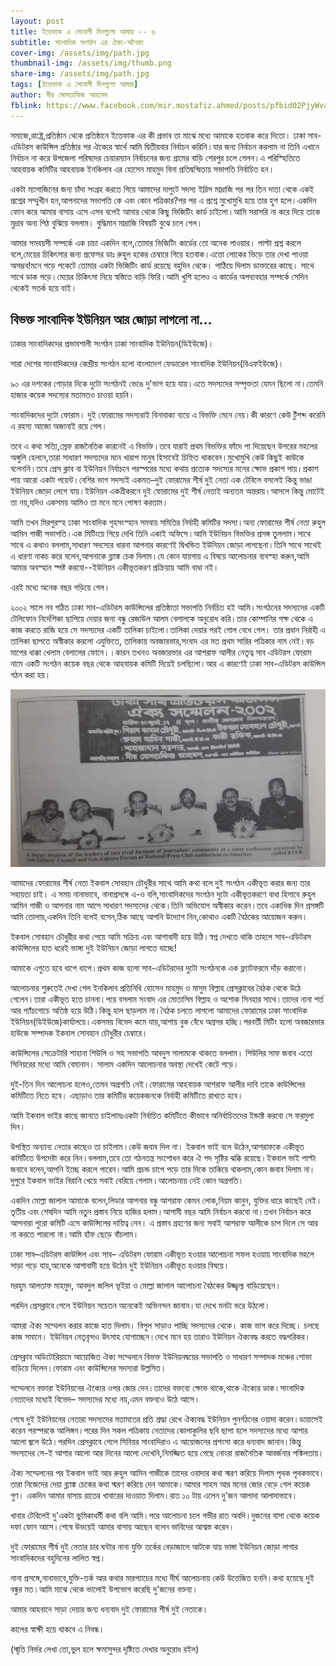 ```yaml
---
layout: post
title: ইত্তেফাক এ সোনালী দিনগুলো আমার -- ৬
subtitle: সাংবাদিক সংগঠন এর ঐক্য-অনৈক্য
cover-img: /assets/img/path.jpg
thumbnail-img: /assets/img/thumb.png
share-img: /assets/img/path.jpg
tags: [ইত্তেফাক এ সোনালী দিনগুলো আমার]
author: মীর মোসতাফিজ আহমেদ
fblink: https://www.facebook.com/mir.mostafiz.ahmed/posts/pfbid02PjyWvaeNTaiY1KmLkyuzfDxbj1KhwRMXr6w9FVMPdZQt8iVd9RE7EFjhaazZZ1Qrl
---
```

<p>

সমাজে,রাষ্ট্রে,প্রতিষ্ঠান থেকে প্রতিষ্ঠানে ইত্তেফাক এর  কী প্রভাব তা মাঝে মধ্যে আমাকে হতবাক করে দিতো।
ঢাকা সাব-এডিটরস কাউন্সিল প্রতিষ্ঠার পর ঐক্যের স্বার্থে আমি দ্বিতীয়বার নির্বাচন করিনি।যার জন্য নির্বাচন করলাম না তিনি এখানে নির্বাচন না করে উপজেলা পরিষদের চেয়ারম্যান নির্বাচনের জন্য গ্রামের বাড়ি শেরপুর চলে গেলন।এ পরিস্হিতিতে আহবায়ক কমিটির আহবায়ক ইনকিলাব এর হোসেন মাহমুদ বিনা প্রতিদ্বন্দ্বিতায় সভাপতি নির্বাচিত হন। </p><p>
 একটা ম্যাগাজিনের জন্য চাঁদা সংগ্রহ করতে গিয়ে আমাদের দাপুটে সদস্য ইদ্রিস মাদ্রাজি পর পর তিন দাতা থেকে একই প্রশ্নের সম্মুখীন হন,আপনাদের সভাপতি কে এবং কোন পত্রিকার?পর পর এ প্রশ্নে মুখোমুখি হয়ে তার হুশ হলে।একদিন ফোন করে আমার বাসায় এসে এসব বলেই আমার থেকে কিছু ভিজিটিং কার্ড চাইলো।আমি সরাসরি না করে দিয়ে তাকে মুদ্রার অন্য পিঠ বুঝিয়ে বললাম। বুদ্ধিমান মাদ্রাজি বিষয়টি বুঝে চলে গেল। </p><p>
আমার সমবয়সী সম্পর্কে এক চাচা একদিন বলে,তোমার ভিজিটিং কার্ডের তো অনেক পাওয়ার। পাল্টা প্রশ্ন করলে বলে,মেয়ের চিকিৎসার জন্য প্রফেসর ডাঃ রুহুল হকের চেম্বারে গিয়ে হতবাক।এত্তো লোকের ভিড়ে তার দেখা পাওয়া অসম্ভব!মনে পড়ে পকেটে তোমার একটা ভিজিটিং কার্ড রয়েছে বহুদিন থেকে। পাঠিয়ে দিলাম ডাক্তারের কাছে। সাথে সাথে ডাক পড়ে।মেয়ের চিকিৎসা নিয়ে স্বস্তিতে বাড়ি ফিরি।আমি খুশি হলেও এ কার্ডের অপব্যবহার সম্পর্কে সেদিন থেকেই সতর্ক হয়ে যাই। </p>

<h2>বিভক্ত সাংবাদিক ইউনিয়ন আর
জোড়া লাগলো না… </h2>

<p>
ঢাকার সাংবাদিকদের প্রভাবশালী সংগঠন ঢাকা সাংবাদিক ইউনিয়ন(ডিইউজে)। </p><p>
সারা দেশের সাংবাদিকদের কেন্দ্রীয় সংগঠন হলো বাংলাদেশ ফেডারেল সাংবাদিক ইউনিয়ন(বিএফইউজে)। </p><p>
৯০ এর দশকের গোড়ার দিকে দুটো সংগঠনই ভেঙে দু'ভাগ হয়ে যায়।এতে সদস্যদের সম্পৃক্ততা যেমন ছিলো না।তেমনি হাজার কয়েক সদস্যের মতামতও চাওয়া হয়নি।</p><p>
সাংবাদিকদের দুটো ফোরাম। দুই ফোরামের সদস্যরাই বিনাবাক্য ব্যয়ে এ বিভক্তি মেনে নেয়।কী কারণে কেউ টুঁশব্দ করেনি এ রহস্য আজো অজানাই রয়ে গেল। </p><p>
তবে এ কথা সত্যি,স্রেফ রাজনৈতিক কারনেই এ বিভক্তি।তবে যারাই প্রথম বিভক্তির ফাঁদে পা দিয়েছেন উপরের মহলের অঙ্গুলি হেলনে,তারা সাধারণ সদস্যদের মনে খারাপ মানুষ হিসাবেই চিহ্নিত থাকবেন।মুখোমুখি কেউ কিছুই কাউকে বলেননি।তবে প্রেস ক্লাব বা ইউনিয়ন নির্বাচনে পরস্পরের মধ্যে কথায় প্রত্যেক সদস্যের মনের ক্ষোভ প্রকাশ পায়।প্রকাশ পায় আরো একটা পয়েন্ট।বেশির ভাগ সদস্যই একমত–দুই ফোরামের শীর্ষ দুই নেতা এক টেবিলে বসলেই কিন্তু ভাঙা ইউনিয়ন জোড়া লেগে যায়।ইউনিয়ন একত্রীকরনে দুই ফোরামের দুই শীর্ষ নেতাই অন্যতম অন্তরায়।আসলে কিন্তু মোটেই তা নয়,যদিও একসময় আমিও তা মনে মনে পোষণ করতাম। </p><p>
আমি তখন মিরপুরস্হ ঢাকা সাংবাদিক গৃহসংস্হান সমবায় সমিতির নির্বাহী কমিটির সদস্য।অন্য ফোরামের শীর্ষ নেতা রুহুল আমিন গাজী সভাপতি।এক মিটিংয়ে গিয়ে দেখি তিনি একাই অফিসে।আমি ইউনিয়ন বিভক্তির প্রসঙ্গ তুললাম।সাথে সাথে এ কথাও বললাম,সাধারণ সদস্যের ধারনা আপনার কারণেই দ্বিখন্ডিত ইউনিয়ন জোড়া লাগছেনা।তিনি সাথে সাথেই এ ধারণা নাকচ করে বলেন,আপনাকে ব্ল্যাঙ্ক চেক দিলাম।যে কোন যায়গায় এ বিষয়ে আলোচনার ব্যবস্হা করুন,আমি আমার অবস্হান স্পষ্ট করবো--ইউনিয়ন একীভূতকরণ প্রক্রিয়ায় আমি বাধা নই। </p><p>
এরই মধ্যে অনেক বছর গড়িয়ে গেল।</p><p>
২০০২ সালে নব গঠিত ঢাকা সাব-এডিটরস কাউন্সিলের প্রতিষ্ঠাতা সভাপতি নির্বচিত হই আমি।সংগঠনের সদস্যদের একটি টেলিফোন নির্দেশিকা ছাপিয়ে দেয়ার জন্য বন্ধু রেজাউল আলম বেলালকে অনুরোধ করি।তার কোম্পানির পক্ষ থেকে এ কাজ করতে রাজি হয়ে সে সদস্যদের একটি তালিকা চাইলো।তালিকা দেয়ার পরই গোল বেধে গেল। তার প্রধান নির্রাহী এ তালিকা ছাপতে অস্বীকার করলো এযুক্তিতে,  তালিকায় অবজারভার,সংবাদ এর মত প্রথম সারির পত্রিকার নাম নেই।বড় মাপের ধাক্কা খেলাম বেলালের ফোনে।।কারন তখনও অবজারভার এর আশরাফ আলীর নেতৃত্ব সাব এডিটরস ফোরাম নামে একটি সংগঠন কয়েক বছর থেকে আহবায়ক কমিটি দিয়েই চলছিলো।আর এ কারণেই ঢাকা সাব-এডিটরস কাউন্সিল গঠন করা হয়। </p>
<p align="center">
<img src="/assets/img/mostafizdsec.jpg">
</p>
<p>
আমাদের ফোরামের শীর্ষ নেতা ইকবাল সোবহান চৌধুরীর সাথে আমি কথা বলে দুই সংগঠন একীভূত করার জন্য তার সহায়তা চাই। এ সময় নানাভাবে, নানাপ্রসঙ্গে এ-ও বলি,সাংবাদিকদের সংগঠন দুটো একীভূতকরণে বাধা হিসাবে রুহুল আমিন গাজী ও আপনার নাম আসে সাধারণ সদস্যদের থেকে।তিনি অভিযোগ অস্বীকার করেন।তবে একাধিক দিন প্রসঙ্গটি আমি তোলায়,একদিন তিনি বলেই বসেন,ঠিক আছে আপনি উদ্যোগ নিন,কোথাও একটি বৈঠকের আয়োজন করুন। </p><p>
ইকবাল সোবহান চৌধুরীর কথা পেয়ে আমি সক্রিয় এবং আশাবাদী হয়ে উঠি।স্বপ্ন দেখতে থাকি তাহলে সাব-এডিটরস কাউন্সিলের হাত ধরেই ভাঙ্গা দুই ইউনিয়ন জোড়া লাগতে যাচ্ছে! </p><p>
আমাকে এগুতে হবে ধাপে ধাপে।প্রথম কাজ হলো সাব-এডিটরদের দুটো সংগঠনকে এক ফ্ল্যাটফরমে দাঁড় করানো। </p><p>
আলোচনার শুরুতেই দেখা গেল ইনকিলাব প্রতিনিধি হোসেন মাহমুদ ও মাসুম বিল্লাহ প্রেসক্লাবের বৈঠক থেকে উঠে গেলেন।তারা একীভূত হতে চাননা।পরে বসলাম সংবাদ এর মোতাসিম বিল্লাহ ও অশোক সিনহার সাথে।তাদের নানা শর্ত আর প্যাঁচগোচে অতিষ্ঠ হয়ে উঠি।কিন্তু হাল ছাড়লাম না।বৈঠক চলতে লাগলো আমাদের ফোরামের ঢাকা সাংবাদিক ইউনিয়ন(ডিইউজে)কার্যালয়ে।একসময় বিভেদ কমে যায়,আশায় বুক বেঁধে অগ্রসর হচ্ছি।পরবর্তী মিটিং হলো অবজারভার হাউজে সম্পাদক ইকবাল সোবহান চৌধুরীর চেম্বারে। </p><p>কাউন্সিলের সেক্রেটারি শাহানা শিউলি ও সহ সভাপতি আবদুস সালামকে থাকতে বললাম। শিউলির সাফ জবাব এতো সিনিয়রের মধ্যে আমি বেমানান। সালাম একদিন আলোচনার অবস্থা দেখেই কেটে পড়ে। </p><p>
দুই-তিন দিন আলোচনা হলেও,তেমন অগ্রগতি নেই।ফোরামের আহবায়ক আশরাফ আলীর দাবি তাকে কাউন্সিলের কমিটিতে নিতে হবে। এছাড়াও তার কমিটির কয়েকজনকে নির্বাহী কমিটিতে রাখতে হবে। </p><p>
আমি ইকবাল ভাইর কাছে জানতে চাইলামঃএকটা নির্বাচিত কমিটিতে কীভাবে অনির্বাচিতদের ইন্ডাক্ট করবো সে ফরমুলা দিন। </p><p>উপস্থিত অন্যান্য নেতার কাছেও তা চাইলাম।কেউ জবাব দিল না। ইকবাল ভাই বলে উঠেন,আশরাফকে একীভূত কমিটিতে উপদেষ্টা করে নিন।বললাম,তবে তো গঠনতন্ত্র সংশোধন করে ঐ পদ সৃষ্টির ঝক্কি রয়েছে।ইকবাল ভাই পাল্টা জবাবে বলেন,আপনি ইচ্ছে করলে পারেন।আমি প্রচন্ড চাপে পড়ে তার দিকে তাকিয়ে থাকলাম,কোন জবাব দিলাম না।দুপুরে ইকবাল ভাইর বিরানি খেয়ে সবাই বেরিয়ে গেলাম।আলোচনায় নেই কোন অগ্রগতি। </p><p>
একদিন মোল্লা জালাল আমাকে বলেন,লিডার আপনার বন্ধু আশরাফ কেমন লোক,নিয়ম কানুন, যুক্তির ধারে কাছেই নেই।
তৃতীয় এবং শেষদিন আমি নতুন প্রস্তাব নিয়ে হাজির হলাম।আগামী বছর আমি নির্বাচন করবো না।তখন নির্বাচন করে আপনারা পুরো কমিটি এসে কাউন্সিলের দায়িত্ব নেন। এ প্রস্তাব গ্রহণের জন্য সবাই আশরাফ আলীকে চাপ দিলে সে আর না করতে পারলো না।আমি হাঁফ ছেড়ে বাঁচলাম। </p><p>
 ঢাকা সাব–এডিটরস কাউন্সিল এবং সাব– এডিটরস ফোরাম একীভূত হওয়ার আলোচনা সফল হওয়ায় সাংবাদিক মহলে সাড়া পড়ে যায়,অনেকে আশাবাদী হয়ে উঠেন দুই ইউনিয়ন একীভূত হওয়ার বিষয়ে। </p><p>
মরহুম আলতাফ মাহমুদ, আবদুল জলিল ভূইয়া ও মোল্লা জালাল আলোচনা বৈঠকের উজ্জ্বল্য বাড়িয়েছেন।</p><p>
পরদিন প্রেসক্লাবে গেলে ইউনিয়ন সচেতন অনেকেই অভিনন্দন জানান।যা দেখে মনটা ভরে উঠলো। </p><p>
আমরা ঐক্য সম্মেলন করার কাজে হাত দিলাম। বিপুল সাড়াও পাচ্ছি সদস্যদের থেকে। কাজ ভাগ করে দিচ্ছে। চলছে কাজ সমানে। ইউনিয়ন নেতৃবৃন্দও উৎসাহ যোগাচ্ছেন।দেখে মনে হয় তারাও ইউনিয়ন ঐক্যবদ্ধ করতে বদ্ধপরিকর। </p><p>
প্রেসক্লাব অডিটোরিয়ামে আয়োজিত ঐক্য সম্মেলনে বিভক্ত ইউনিয়নদ্বয়ের সভাপতি ও সাধারণ সম্পাদক মঞ্চের শোভা বাড়িয়ে দিলেন।ফোরাম এবং কাউন্সিলের সদস্যরা উল্লসিত। </p><p>
সম্মেলনে বক্তারা ইউনিয়নের ঐক্যের ওপর জোর দেন।তাদের বক্তব্যে ক্ষোভ থাকে,থাকে ঐক্যের ডাক।সাংবাদিক নেতাদের মধ্যেই বিভেদ– সদস্যদের মধ্যে নয়,এমন বক্তব্যও উঠে আসে। </p><p>
শেষে দুই ইউনিয়নের নেতারা সদস্যদের মতামতের প্রতি শ্রদ্ধা রেখে ঐক্যবদ্ধ ইউনিয়ন পুনর্গঠনের ওয়াদা করেন।ডায়াসেই করেন পরস্পরকে আলিঙ্গন।পরের দিন সকল পত্রিকায় নেতাদের কোলাকুলির ছবি ছাপা হলে সদস্যদের মধ্যে আশার আলো জ্বলে উঠে।পরদিন প্রেসক্লাবে গেলে সিনিয়র সাংবাদিরাও এ আয়োজনের প্রশংসা করে ধন্যবাদ জানান।কিন্তু সদস্যদের সে-ই আশার আলো আর দিনের আলো দেখেনি,নিমজ্জিত হয়ে গেছে নোংরা রাজনৈতিক আবর্জনার পঙ্কিলতায়। </p><p>
ঐক্য সম্মেলনের পর ইকবাল ভাই আর রুহুল আমিন গাজীকে তাদের ওয়াদার কথা স্মরণ করিয়ে দিলাম পৃথক পৃথকভাবে।তারা নিজেদের দেয়া ব্ল্যাঙ্ক চেকের কথা স্মরণ করিয়ে দেন আমাকে।আমার সাহস আর মনের জোর বেড়ে গেল কয়েক গুণ। একদিন আমার বাসায় রাতের খাবারের দাওয়াত দিলাম।রাত ১০ টায় এলেন দু'জন আলাদা আলাদাভাবে। </p><p>
খাবার টেবিলেই দু'একটা ভুমিকাধর্মী কথা বলি আমি।পরে আলোচনা চলে গভীর রাত অবদি।দুজনের বাসা থেকে কয়েক দফা ফোন আসে।শেষে উভয়েই আমার বাসায় আছেন বলেন ভাবিদের আশ্বস্ত করেন।</p><p>
দুই ফোরামের শীর্ষ দুই নেতার চার ঘন্টার  নানা যুক্তি তর্কের বেড়াজালে আটকে যায় ভাঙ্গা ইউনিয়ন জোড়া লাগার সাংবাদিকদের বহুদিনের লালিত স্বপ্ন। </p><p>
নানা প্রসঙ্গে,নানাভাবে,যুক্তি-তর্ক আর কথার মারপ্যাচের মধ্যে দীর্ঘ আলোচনায় কেউ উত্তেজিত হননি।কথা হয়েছে দুই বন্ধুর মত।আমি মাঝে থেকে ভালোই উপভোগ করেছি দু'জনের বক্তব্য। </p><p>
আমার আহবানে সাড়া দেয়ার জন্য ধন্যবাদ দুই ফোরামের শীর্ষ দুই নেতাকে। </p><p>
কালের স্বাক্ষী হয়ে থাকবে এ নিবন্ধ। </p><p>
(স্মৃতি নির্ভর লেখা তো,ভুল হলে ক্ষমাসুন্দর দৃষ্টিতে দেখার অনুরোধ রইল)
</p>
